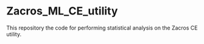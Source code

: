 # Zacros_ML_CE_utility
This repository the code for performing statistical analysis on  the Zacros CE utility. 
